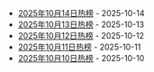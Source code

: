 * [2025年10月14日热榜](https://product-daily.haha.ai/posts/20251014) - 2025-10-14
* [2025年10月13日热榜](https://product-daily.haha.ai/posts/20251013) - 2025-10-13
* [2025年10月12日热榜](https://product-daily.haha.ai/posts/20251012) - 2025-10-12
* [2025年10月11日热榜](https://product-daily.haha.ai/posts/20251011) - 2025-10-11
* [2025年10月10日热榜](https://product-daily.haha.ai/posts/20251010) - 2025-10-10
